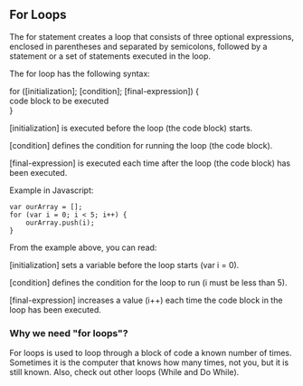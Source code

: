 ## For Loops

The for statement creates a loop that consists of three optional expressions, enclosed in parentheses and separated by semicolons, followed by a statement or a set of statements executed in the loop.

The for loop has the following syntax:

for ([initialization]; [condition]; [final-expression]) {  
    code block to be executed                  
}

[initialization] is executed before the loop (the code block) starts.

[condition] defines the condition for running the loop (the code block).

[final-expression] is executed each time after the loop (the code block) has been executed.

Example in Javascript:

```
var ourArray = [];
for (var i = 0; i < 5; i++) {
	ourArray.push(i);
}
```

From the example above, you can read:

[initialization] sets a variable before the loop starts (var i = 0).

[condition] defines the condition for the loop to run (i must be less than 5).

[final-expression] increases a value (i++) each time the code block in the loop has been executed.


### Why we need "for loops"?
For loops is used to loop through a block of code a known number of times. Sometimes it is the computer that knows how many times, not you, but it is still known. Also, check out other loops (While and Do While).